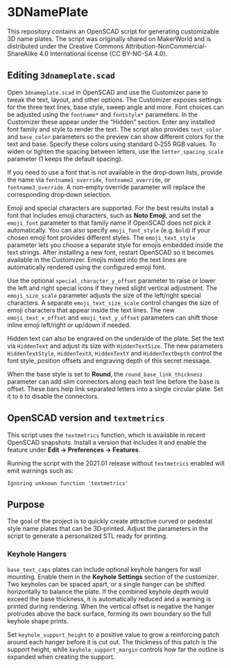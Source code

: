 # 3DNamePlate

This repository contains an OpenSCAD script for generating customizable 3D name plates. The script was originally shared on MakerWorld and is distributed under the Creative Commons Attribution-NonCommercial-ShareAlike 4.0 International license (CC BY-NC-SA 4.0).

## Editing `3dnameplate.scad`

Open `3dnameplate.scad` in OpenSCAD and use the Customizer pane to tweak the text, layout, and other options. The Customizer exposes settings for the three text lines, base style, sweep angle and more. Font choices can be adjusted using the `fontname*` and `fontstyle*` parameters. In the Customizer these appear under the “Hidden” section. Enter any installed font family and style to render the text. The script also provides `text_color` and `base_color` parameters so the preview can show different colors for the text and base. Specify these colors using standard 0‑255 RGB values.
To widen or tighten the spacing between letters, use the `letter_spacing_scale` parameter (1 keeps the default spacing).

If you need to use a font that is not available in the drop‑down lists, provide the name via `fontname1_override`, `fontname2_override`, or `fontname3_override`. A non‑empty override parameter will replace the corresponding drop‑down selection.

Emoji and special characters are supported. For the best results install a font that includes emoji characters, such as **Noto Emoji**, and set the `emoji_font` parameter to that family name if OpenSCAD does not pick it automatically. You can also specify `emoji_font_style` (e.g. `Bold`) if your chosen emoji font provides different styles. The `emoji_text_style` parameter lets you choose a separate style for emojis embedded inside the text strings. After installing a new font, restart OpenSCAD so it becomes available in the Customizer. Emojis mixed into the text lines are automatically rendered using the configured emoji font.

Use the optional `special_character_y_offset` parameter to raise or lower the left and right special icons if they need slight vertical adjustment.
The `emoji_size_scale` parameter adjusts the size of the left/right special characters. A separate `emoji_text_size_scale` control changes the size of emoji characters that appear inside the text lines.
The new `emoji_text_x_offset` and `emoji_text_y_offset` parameters can shift those inline emoji left/right or up/down if needed.

Hidden text can also be engraved on the underside of the plate. Set the text via `HiddenText` and adjust its size with `HiddenTextSize`. The new parameters `HiddenTextStyle`, `HiddenTextX`, `HiddenTextY` and `HiddenTextDepth` control the font style, position offsets and engraving depth of this secret message.

When the base style is set to **Round**, the `round_base_link_thickness` parameter can add slim connectors along each text line before the base is offset. These bars help link separated letters into a single circular plate. Set it to `0` to disable the connectors.

## OpenSCAD version and `textmetrics`

This script uses the `textmetrics` function, which is available in recent OpenSCAD snapshots. Install a version that includes it and enable the feature under **Edit → Preferences → Features**.

Running the script with the 2021.01 release without `textmetrics` enabled will emit warnings such as:

```
Ignoring unknown function 'textmetrics'
```


## Purpose

The goal of the project is to quickly create attractive curved or pedestal style name plates that can be 3D‑printed. Adjust the parameters in the script to generate a personalized STL ready for printing.


### Keyhole Hangers

`base_text_caps` plates can include optional keyhole hangers for wall mounting. Enable them in the **Keyhole Settings** section of the customizer. Two keyholes can be spaced apart, or a single hanger can be shifted horizontally to balance the plate. If the combined keyhole depth would exceed the base thickness, it is automatically reduced and a warning is printed during rendering. When the vertical offset is negative the hanger protrudes above the back surface, forming its own boundary so the full keyhole shape prints.

Set `keyhole_support_height` to a positive value to grow a reinforcing patch
around each hanger before it is cut out. The thickness of this patch is the
support height, while `keyhole_support_margin` controls how far the outline is
expanded when creating the support.
